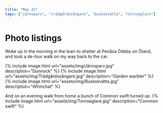 ```yaml
---
title: "May 22"
tags: ["järnsparv", "trädgårdssångare", "buskskvätta", "tornseglare"]
---
```

# Photo listings
Woke up in the morning in the lean-to shelter at Penåsa Ödeby on Öland, and took a
de-tour walk on my way back to the car.

{% include image.html url="assets/img/Järnsparv.jpg" description="Dunnock" %}
{% include image.html url="assets/img/Trädgårdssångare.jpg" description="Garden warbler" %}
{% include image.html url="assets/img/Buskskvätta.jpg" description="Whinchat" %}

And on an evening walk from home a bunch of Common swift turned up.
{% include image.html url="assets/img/Tornseglare.jpg" description="Common swift" %}
